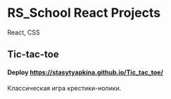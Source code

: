 # RS_School React Projects
React, CSS

## Tic-tac-toe
#### Deploy https://stasytyapkina.github.io/Tic_tac_toe/
Классическая игра крестики-нолики.
